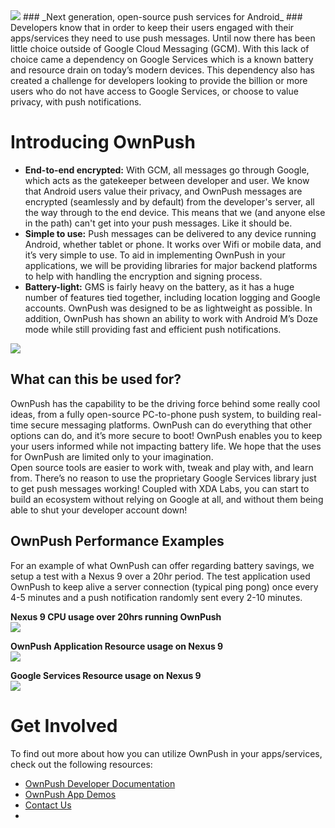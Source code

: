 <img src="https://ownpush.com/wp-content/uploads/2016/02/ownpush_128-logoSpelledout.png">
### _Next generation, open-source push services for Android_ ###
Developers know that in order to keep their users engaged with their apps/services they need to use push messages. Until now there has been little choice outside of Google Cloud Messaging (GCM). With this lack of choice came a dependency on Google Services which is a known battery and resource drain on today’s modern devices. This dependency also has created a challenge for developers looking to provide the billion or more users who do not have access to Google Services, or choose to value privacy, with push notifications.

# Introducing OwnPush #
* **End-to-end encrypted:** With GCM, all messages go through Google, which acts as the gatekeeper between developer and user. We know that Android users value their privacy, and OwnPush messages are encrypted (seamlessly and by default) from the developer's server, all the way through to the end device. This means that we (and anyone else in the path) can't get into your push messages. Like it should be.
* **Simple to use:** Push messages can be delivered to any device running Android, whether tablet or phone. It works over Wifi or mobile data, and it’s very simple to use. To aid in implementing OwnPush in your applications, we will be providing libraries for major backend platforms to help with handling the encryption and signing process. 
* **Battery-light:** GMS is fairly heavy on the battery, as it has a huge number of features tied together, including location logging and Google accounts. OwnPush was designed to be as lightweight as possible. In addition, OwnPush has shown an ability to work with Android M’s Doze mode while still providing fast and efficient push notifications.
<img src="https://ownpush.com/wp-content/uploads/2016/02/ownpush_structural.png">

## What can this be used for? ##
OwnPush has the capability to be the driving force behind some really cool ideas, from a fully open-source PC-to-phone push system, to building real-time secure messaging platforms. OwnPush can do everything that other options can do, and it’s more secure to boot! OwnPush enables you to keep your users informed while not impacting battery life. We hope that the uses for OwnPush are limited only to your imagination.  
Open source tools are easier to work with, tweak and play with, and learn from. There’s no reason to use the proprietary Google Services library just to get push messages working! Coupled with XDA Labs, you can start to build an ecosystem without relying on Google at all, and without them being able to shut your developer account down!

## OwnPush Performance Examples ##
For an example of what OwnPush can offer regarding battery savings, we setup a test with a Nexus 9 over a 20hr period. The test application used OwnPush to keep alive a server connection (typical ping pong) once every 4-5 minutes and a push notification randomly sent every 2-10 minutes.  

**Nexus 9 CPU usage over 20hrs running OwnPush**  
<img src="https://ownpush.com/wp-content/uploads/2016/02/ownPush-n9-20hrs-usage.jpg">  

**OwnPush Application Resource usage on Nexus 9**  
<img src="https://ownpush.com/wp-content/uploads/2016/02/ownPush-n9-application-usage.jpg">  

**Google Services Resource usage on Nexus 9**  
<img src="https://ownpush.com/wp-content/uploads/2016/02/ownPush-n9-gms-usage.jpg">

# Get Involved
To find out more about how you can utilize OwnPush in your apps/services, check out the following resources:
* [OwnPush Developer Documentation](https://github.com/ownpush/docs/blob/master/DEVELOPERS.md)
* [OwnPush App Demos](https://demo.ownpush.com)
* [Contact Us](mailto:ownpush@fastbootmobile.com)
* 
